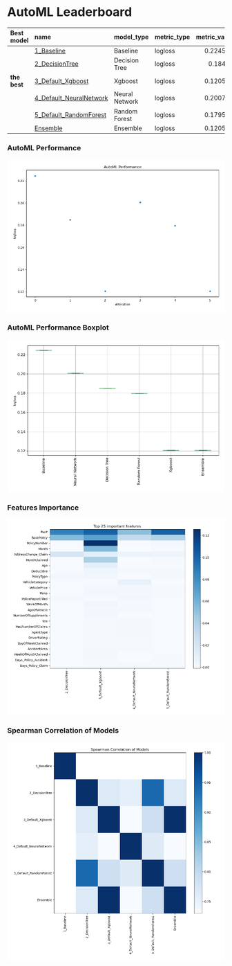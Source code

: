 # AutoML Leaderboard

| Best model   | name                                                         | model_type     | metric_type   |   metric_value |   train_time |
|:-------------|:-------------------------------------------------------------|:---------------|:--------------|---------------:|-------------:|
|              | [1_Baseline](1_Baseline/README.md)                           | Baseline       | logloss       |       0.224564 |         1    |
|              | [2_DecisionTree](2_DecisionTree/README.md)                   | Decision Tree  | logloss       |       0.18498  |         3.01 |
| **the best** | [3_Default_Xgboost](3_Default_Xgboost/README.md)             | Xgboost        | logloss       |       0.120595 |         5.69 |
|              | [4_Default_NeuralNetwork](4_Default_NeuralNetwork/README.md) | Neural Network | logloss       |       0.200724 |         3.47 |
|              | [5_Default_RandomForest](5_Default_RandomForest/README.md)   | Random Forest  | logloss       |       0.179584 |         4.04 |
|              | [Ensemble](Ensemble/README.md)                               | Ensemble       | logloss       |       0.120595 |         0.45 |

### AutoML Performance
![AutoML Performance](ldb_performance.png)

### AutoML Performance Boxplot
![AutoML Performance Boxplot](ldb_performance_boxplot.png)

### Features Importance
![features importance across models](features_heatmap.png)



### Spearman Correlation of Models
![models spearman correlation](correlation_heatmap.png)

